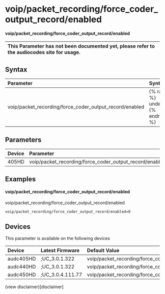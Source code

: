﻿---
description: voip/packet_recording/force_coder_output_record/enabled
search: false
---

# voip/packet_recording/force_coder_output_record/enabled

#### voip/packet_recording/force_coder_output_record/enabled


| This Parameter has not been documented yet, please refer to the audiocodes site for usage.  |
| :--- |

## Syntax
| Parameter | Syntax |
| :--- | :--- |
|voip/packet_recording/force_coder_output_record/enabled | {% raw %} undefined {% endraw %} |

## Parameters
|Device|Parameter|value|Description|
|:---|:---|:---|:---|
| 405HD | voip/packet_recording/force_coder_output_record/enabled |  |  |

## Examples
#### voip/packet_recording/force_coder_output_record/enabled

voip/packet_recording/force_coder_output_record/enabled

```
voip/packet_recording/force_coder_output_record/enabled=0
```

## Devices
This parameter is available on the following devices

| Device | Latest Firmware | Default Value |
|:---|:---|:---|
| audc405HD | ;UC_3.0.1.322 | voip/packet_recording/force_coder_output_record/enabled=0 
| audc440HD | ;UC_3.0.1.322 | voip/packet_recording/force_coder_output_record/enabled=0 
| audc450HD | ;UC_3.0.4.111.77 | voip/packet_recording/force_coder_output_record/enabled=0 

(view disclaimer)[disclaimer]
